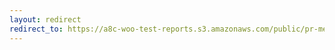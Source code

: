 ```yaml
---
layout: redirect
redirect_to: https://a8c-woo-test-reports.s3.amazonaws.com/public/pr-merge/44666/e2e/index.html
---
```

